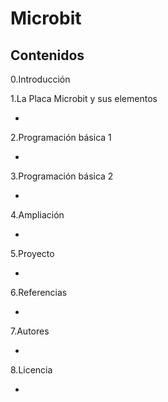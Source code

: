 # Microbit

## Contenidos
 0.Introducción
 
 1.La Placa Microbit y sus elementos
 
 -
 
 2.Programación básica 1
 
 -
 
 3.Programación básica 2
 
 -
 
 4.Ampliación
 
 -
 
 5.Proyecto
 
 -
 
 6.Referencias
 
 -
 
 7.Autores
 
 -
 
 8.Licencia

 -
 
 

